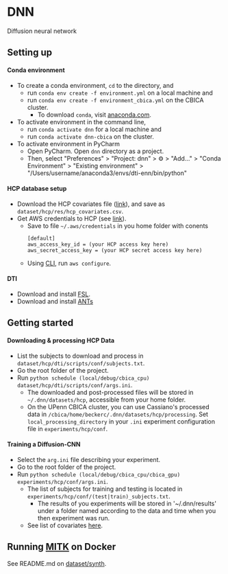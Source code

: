 # DNN

Diffusion neural network

## Setting up

#### Conda environment
* To create a conda environment, `cd` to the directory, and
  * run `conda env create -f environment.yml` on a local machine and
  * run `conda env create -f environment_cbica.yml` on the CBICA cluster.
    * To download `conda`, visit [anaconda.com](https://www.anaconda.com/distribution/).
* To activate environment in the command line,
  * run `conda activate dnn` for a local machine and 
  * run `conda activate dnn-cbica` on the cluster.
* To activate environment in PyCharm
  * Open PyCharm. Open `dnn` directory as a project.
  * Then, select "Preferences" > "Project: dnn" > ⚙️ > "Add..." > "Conda Environment" > "Existing environment" > "/Users/username/anaconda3/envs/dti-enn/bin/python"
 
#### HCP database setup
* Download the HCP covariates file ([link](https://db.humanconnectome.org/REST/search/dict/Subject%20Information/results?format=csv&removeDelimitersFromFieldValues=true&restricted=0&project=HCP_1200)), and save as `dataset/hcp/res/hcp_covariates.csv`. 
* Get AWS credentials to HCP (see [link](https://wiki.humanconnectome.org/plugins/viewsource/viewpagesrc.action?pageId=67666030)).
  * Save to file `~/.aws/credentials` in you home folder with conents 
    ```
    [default]
	aws_access_key_id = (your HCP access key here) 
	aws_secret_access_key = (your HCP secret access key here)
    ```
  * Using [CLI](https://aws.amazon.com/cli/), run `aws configure`.

#### DTI
* Download and install [FSL](https://fsl.fmrib.ox.ac.uk/fsl/fslwiki/FslInstallation).
* Download and install [ANTs](https://github.com/ANTsX/ANTs)

## Getting started

#### Downloading & processing HCP Data
* List the subjects to download and process in `dataset/hcp/dti/scripts/conf/subjects.txt`.
* Go the root folder of the project.
* Run `python schedule (local/debug/cbica_cpu) dataset/hcp/dti/scripts/conf/args.ini`. 
	* The downloaded and post-processed files will be stored in `~/.dnn/datasets/hcp`, accessible from your home folder.
	* On the UPenn CBICA cluster, you can use Cassiano's processed data in `/cbica/home/beckerc/.dnn/datasets/hcp/processing`. Set `local_processing_directory` in your `.ini` experiment configuration file in `experiments/hcp/conf`.

#### Training a Diffusion-CNN
* Select the `arg.ini` file describing your experiment.
* Go to the root folder of the project.
* Run `python schedule (local/debug/cbica_cpu/cbica_gpu) experiments/hcp/conf/args.ini`.
	* The list of subjects for training and testing is located in  `experiments/hcp/conf/(test|train)_subjects.txt`.
    	* The results of you experiments will be stored in '~/.dnn/results' under a folder named according to the data and time when you then experiment was run.
	* See list of covariates [here](https://wiki.humanconnectome.org/display/PublicData/HCP+Data+Dictionary+Public-+Updated+for+the+1200+Subject+Release#HCPDataDictionaryPublic-Updatedforthe1200SubjectRelease-Instrument:FluidIntelligence(PennProgressiveMatrices)).

## Running [MITK](https://www.mitk.org/wiki/The_Medical_Imaging_Interaction_Toolkit_(MITK)) on Docker

See README.md on [dataset/synth](https://github.com/cassianobecker/dnn/tree/master/dataset/synth).
